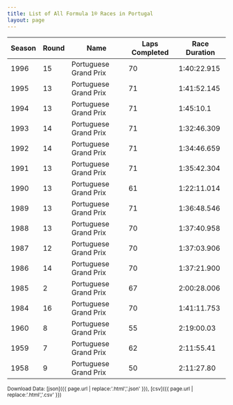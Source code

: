 ```yaml
---
title: List of All Formula 1® Races in Portugal
layout: page
---
```


| Season | Round | Name | Laps Completed | Race Duration |
|--|--|--|--|--|
| 1996 | 15 | Portuguese Grand Prix | 70 | 1:40:22.915 |
| 1995 | 13 | Portuguese Grand Prix | 71 | 1:41:52.145 |
| 1994 | 13 | Portuguese Grand Prix | 71 | 1:45:10.1 |
| 1993 | 14 | Portuguese Grand Prix | 71 | 1:32:46.309 |
| 1992 | 14 | Portuguese Grand Prix | 71 | 1:34:46.659 |
| 1991 | 13 | Portuguese Grand Prix | 71 | 1:35:42.304 |
| 1990 | 13 | Portuguese Grand Prix | 61 | 1:22:11.014 |
| 1989 | 13 | Portuguese Grand Prix | 71 | 1:36:48.546 |
| 1988 | 13 | Portuguese Grand Prix | 70 | 1:37:40.958 |
| 1987 | 12 | Portuguese Grand Prix | 70 | 1:37:03.906 |
| 1986 | 14 | Portuguese Grand Prix | 70 | 1:37:21.900 |
| 1985 | 2 | Portuguese Grand Prix | 67 | 2:00:28.006 |
| 1984 | 16 | Portuguese Grand Prix | 70 | 1:41:11.753 |
| 1960 | 8 | Portuguese Grand Prix | 55 | 2:19:00.03 |
| 1959 | 7 | Portuguese Grand Prix | 62 | 2:11:55.41 |
| 1958 | 9 | Portuguese Grand Prix | 50 | 2:11:27.80 |

<small>Download Data: [json]({{ page.url | replace:'.html','.json' }}), [csv]({{ page.url | replace:'.html','.csv' }})</small>
